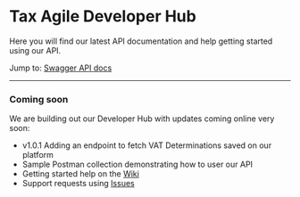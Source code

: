 # Tax Agile Developer Hub
Here you will find our latest API documentation and help getting started using our API.

Jump to:
   [Swagger API docs](https://taxagile.github.io/developer-hub)

---

### Coming soon
We are building out our Developer Hub with updates coming online very soon:
* v1.0.1 Adding an endpoint to fetch VAT Determinations saved on our platform
* Sample Postman collection demonstrating how to user our API
* Getting started help on the [Wiki](https://taxagile.github.io/developer-hub/wiki)
* Support requests using [Issues](https://taxagile.github.io/developer-hub/issues)
